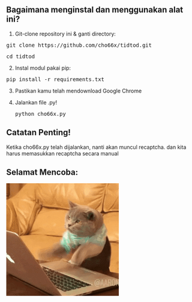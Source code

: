 ## Bagaimana menginstal dan menggunakan alat ini?


1. Git-clone repository ini & ganti directory:
<pre>git clone https://github.com/cho66x/tidtod.git</pre>
   <pre>cd tidtod</pre>
   
2. Instal modul pakai pip:
<pre>pip install -r requirements.txt</pre>

3. Pastikan kamu telah mendownload Google Chrome

4. Jalankan file .py!
   <pre>python cho66x.py</pre>
   
## Catatan Penting!
Ketika cho66x.py telah dijalankan, nanti akan muncul recaptcha. dan kita harus memasukkan recaptcha secara manual

## Selamat Mencoba:
![try](https://github.com/cho66x/tidtod/blob/master/giphy.gif)
